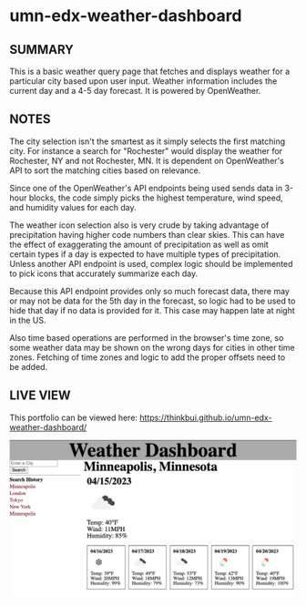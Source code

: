 # umn-edx-weather-dashboard

## SUMMARY
This is a basic weather query page that fetches and displays weather for a particular city based upon user input.  Weather information includes the current day and a 4-5 day forecast.  It is powered by OpenWeather.

## NOTES
The city selection isn't the smartest as it simply selects the first matching city.  For instance a search for "Rochester" would display the weather for Rochester, NY and not Rochester, MN.  It is dependent on OpenWeather's API to sort the matching cities based on relevance.

Since one of the OpenWeather's API endpoints being used sends data in 3-hour blocks, the code simply picks the highest temperature, wind speed, and humidity values for each day.

The weather icon selection also is very crude by taking advantage of precipitation having higher code numbers than clear skies.  This can have the effect of exaggerating the amount of precipitation as well as omit certain types if a day is expected to have multiple types of precipitation.  Unless another API endpoint is used, complex logic should be implemented to pick icons that accurately summarize each day.

Because this API endpoint provides only so much forecast data, there may or may not be data for the 5th day in the forecast, so logic had to be used to hide that day if no data is provided for it.  This case may happen late at night in the US.

Also time based operations are performed in the browser's time zone, so some weather data may be shown on the wrong days for cities in other time zones.  Fetching of time zones and logic to add the proper offsets need to be added.

## LIVE VIEW
This portfolio can be viewed here: https://thinkbui.github.io/umn-edx-weather-dashboard/

![Screenshot](./assets/images/screenshot.png)